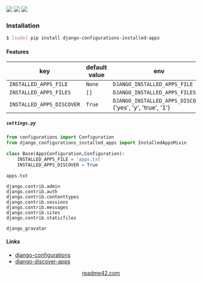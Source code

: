 <!--
https://readme42.com
-->


[![](https://img.shields.io/pypi/v/django-configurations-installed-apps.svg?maxAge=3600)](https://pypi.org/project/django-configurations-installed-apps/)
[![](https://img.shields.io/badge/License-Unlicense-blue.svg?longCache=True)](https://unlicense.org/)
[![](https://github.com/andrewp-as-is/django-configurations-installed-apps.py/workflows/tests42/badge.svg)](https://github.com/andrewp-as-is/django-configurations-installed-apps.py/actions)

### Installation
```bash
$ [sudo] pip install django-configurations-installed-apps
```

#### Features
key  | default value  | env
-|-|-
`INSTALLED_APPS_FILE` | `None` | `DJANGO_INSTALLED_APPS_FILE`
`INSTALLED_APPS_FILES` | `[]` | `DJANGO_INSTALLED_APPS_FILES`
`INSTALLED_APPS_DISCOVER` | `True` | `DJANGO_INSTALLED_APPS_DISCOVER`  ('yes', 'y', 'true', '1')

##### `settings.py`
```python
from configurations import Configuration
from django_configurations_installed_apps import InstalledAppsMixin

class Base(AppsConfiguration,Configuration):
    INSTALLED_APPS_FILE = 'apps.txt'
    INSTALLED_APPS_DISCOVER = True
```

`apps.txt`
```
django.contrib.admin
django.contrib.auth
django.contrib.contenttypes
django.contrib.sessions
django.contrib.messages
django.contrib.sites
django.contrib.staticfiles

django_gravatar
```

#### Links
+   [django-configurations](https://github.com/jazzband/django-configurations)
+   [django-discover-apps](https://pypi.org/project/django-discover-apps/)

<p align="center">
    <a href="https://readme42.com/">readme42.com</a>
</p>
